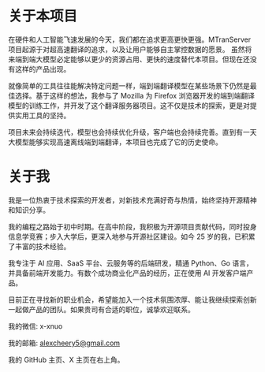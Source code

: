 # 关于本项目

在硬件和人工智能飞速发展的今天，我们都在追求更高更快更强。MTranServer 项目起源于对超高速翻译的追求，以及让用户能够自主掌控数据的愿景。
虽然将来端到端大模型必定能够以更少的资源占用、更快的速度替代本项目。但现在还没有这样的产品出现。

就像简单的工具往往能解决特定问题一样，端到端翻译模型在某些场景下仍然是最佳选择。基于这样的想法，我参与了 Mozilla 为 Firefox 浏览器开发的端到端翻译模型的训练工作，并开发了这个翻译服务器项目。这不仅是技术的探索，更是对提供实用工具的坚持。

项目未来会持续迭代，模型也会持续优化升级，客户端也会持续完善。直到有一天大模型能够实现高速离线端到端翻译，本项目也完成了它的历史使命。

# 关于我

我是一位热衷于技术探索的开发者，对新技术充满好奇与热情，始终坚持开源精神和知识分享。

我的编程之路始于初中时期。在高中阶段，我积极为开源项目贡献代码，同时投身信息学竞赛；步入大学后，更深入地参与开源社区建设。如今 25 岁的我，已积累了丰富的技术经验。

我专注于 AI 应用、SaaS 平台、云服务等的后端研发，精通 Python、Go 语言，并具备前端开发能力。有数个成功商业化产品的经历，正在使用 AI 开发客户端产品。

目前正在寻找新的职业机会，希望能加入一个技术氛围浓厚、能让我继续探索创新一起做产品的团队。如果贵司有合适的职位，诚挚欢迎联系。

我的微信: x-xnuo

我的邮箱: alexcheery5@gmail.com

我的 GitHub 主页、X 主页在右上角。